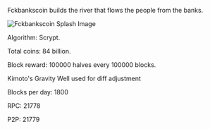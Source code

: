 
Fckbankscoin builds the river that flows the people from the banks.

![Fckbankscoin Splash Image](https://raw.github.com/fckbankscoin/fckbankscoin/master/src/qt/res/images/splash2.jpg)

Algorithm: Scrypt.

Total coins: 84 billion.

Block reward: 100000 halves every 100000 blocks.

Kimoto's Gravity Well used for diff adjustment

Blocks per day: 1800

RPC: 21778

P2P: 21779
